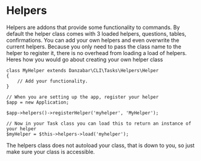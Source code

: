 Helpers
=======

Helpers are addons that provide some functionality to commands. By default the helper class comes with 3 loaded helpers, questions, tables, confirmations. You can add your own helpers and even overwrite the current helpers. Because you only need to pass the class name to the helper to register it, there is no overhead from loading a load of helpers. Heres how you would go about creating your own helper class

	class MyHelper extends Danzabar\CLI\Tasks\Helpers\Helper
	{
		// Add your functionality.	
	}

	// When you are setting up the app, register your helper
	$app = new Application;

	$app->helpers()->registerHelper('myhelper', 'MyHelper');

	// Now in your Task class you can load this to return an instance of your helper
	$myHelper = $this->helpers->load('myhelper');

The helpers class does not autoload your class, that is down to you, so just make sure your class is accessible.
